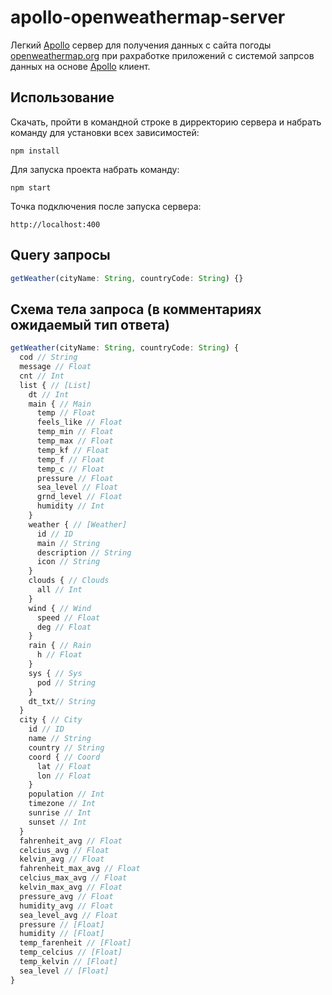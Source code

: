 # apollo-openweathermap-server
Легкий [Apollo](https://www.apollographql.com/docs/apollo-server/) сервер для получения данных с сайта погоды [openweathermap.org](openweathermap.org) при рахработке приложений с системой запрсов данных на основе [Apollo](https://www.apollographql.com/docs/react/) клиент.

## Использование
Скачать, пройти в командной строке в дирректорию сервера и набрать команду для установки всех зависимостей:
```
npm install
```
Для запуска проекта набрать команду:
```
npm start
```
Точка подключения после запуска сервера:
```
http://localhost:400
```

## Query запросы
```js
getWeather(cityName: String, countryCode: String) {}
```

## Схема тела запроса (в комментариях ожидаемый тип ответа)
```js
getWeather(cityName: String, countryCode: String) {
  cod // String
  message // Float
  cnt // Int
  list { // [List]
    dt // Int
    main { // Main
      temp // Float
      feels_like // Float
      temp_min // Float
      temp_max // Float
      temp_kf // Float
      temp_f // Float
      temp_c // Float
      pressure // Float
      sea_level // Float
      grnd_level // Float
      humidity // Int
    }
    weather { // [Weather]
      id // ID
      main // String
      description // String
      icon // String
    }
    clouds { // Clouds
      all // Int
    }
    wind { // Wind
      speed // Float
      deg // Float
    }
    rain { // Rain
      h // Float
    }
    sys { // Sys
      pod // String
    }
    dt_txt// String
  }
  city { // City
    id // ID
    name // String
    country // String
    coord { // Coord
      lat // Float
      lon // Float
    }
    population // Int
    timezone // Int
    sunrise // Int
    sunset // Int
  }
  fahrenheit_avg // Float
  celcius_avg // Float
  kelvin_avg // Float
  fahrenheit_max_avg // Float
  celcius_max_avg // Float
  kelvin_max_avg // Float
  pressure_avg // Float
  humidity_avg // Float
  sea_level_avg // Float
  pressure // [Float]
  humidity // [Float]
  temp_farenheit // [Float]
  temp_celcius // [Float]
  temp_kelvin // [Float]
  sea_level // [Float]
}
```
